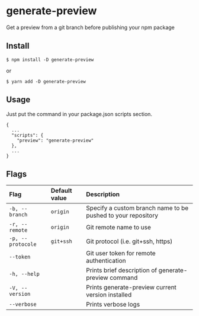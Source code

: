 # generate-preview

Get a preview from a git branch before publishing your npm package

## Install

```
$ npm install -D generate-preview
```

or

```
$ yarn add -D generate-preview
```

## Usage

Just put the command in your package.json scripts section.

```metadata json
{
  ...
  "scripts": {
    "preview": "generate-preview"
  },
  ...
}
```

## Flags

| Flag              | Default value | Description                                          |
| :---------------- | :------------ | :--------------------------------------------------- |
| `-b, --branch`    | `origin`      | Specify a custom branch name to be pushed to your repository                               |
| `-r, --remote`    | `origin`      | Git remote name to use                               |
| `-p, --protocole` | `git+ssh`     | Git protocol (i.e. git+ssh, https)                   |
| `--token`         |               | Git user token for remote authentication             |
| `-h, --help`      |               | Prints brief description of generate-preview command |
| `-V, --version`   |               | Prints generate-preview current version installed    |
| `--verbose`       |               | Prints verbose logs                                  |
